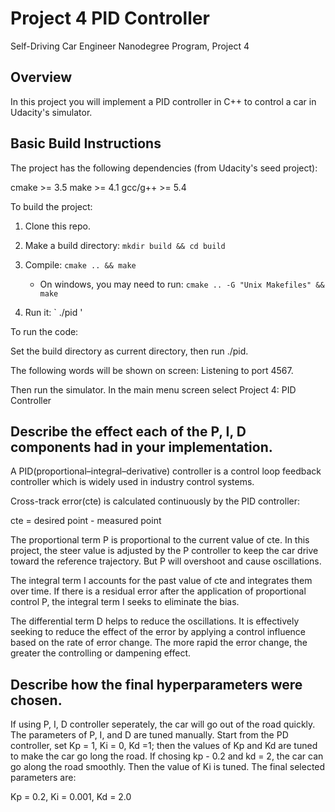 # Project 4 PID Controller
Self-Driving Car Engineer Nanodegree Program, Project 4

## Overview
In this project you will implement a PID controller in C++ to control a car in Udacity's simulator. 

## Basic Build Instructions
The project has the following dependencies (from Udacity's seed project):

cmake >= 3.5
make >= 4.1
gcc/g++ >= 5.4

To build the project:
1. Clone this repo.

2. Make a build directory: `mkdir build && cd build`

3. Compile: `cmake .. && make` 

   * On windows, you may need to run: `cmake .. -G "Unix Makefiles" && make`
   
4. Run it: ` ./pid '

To run the code:

Set the build directory as current directory, then run  ./pid.

The following words will be shown on screen: Listening to port 4567.

Then run the simulator. In the main menu screen select Project 4: PID Controller

## Describe the effect each of the P, I, D components had in your implementation.

A PID(proportional–integral–derivative) controller is a control loop feedback controller which is widely used in industry control systems.

Cross-track error(cte) is calculated continuously by the PID controller:

cte = desired point - measured point

The proportional term P is proportional to the current value of cte. In this project, the steer value is adjusted by the P controller to keep the car drive toward the reference trajectory. But P will overshoot and cause oscillations.

The integral term I accounts for the past value of cte and integrates them over time. If there is a residual error after the application of proportional control P, the integral term I seeks to eliminate the bias.

The differential term D helps to reduce the oscillations. It is effectively seeking to reduce the effect of the error by applying a control influence based on the rate of error change. The more rapid the error change, the greater the controlling or dampening effect.


## Describe how the final hyperparameters were chosen.

If using P, I, D controller seperately, the car will go out of the road quickly. The parameters of P, I, and D are tuned manually. Start from the PD controller, set Kp = 1, Ki = 0, Kd =1; then the values of Kp and Kd are tuned to make the car go long the road. If chosing kp - 0.2 and kd = 2, the car can go along the road smoothly. Then the value of Ki is tuned. The final selected parameters are:

Kp = 0.2, Ki = 0.001, Kd = 2.0



